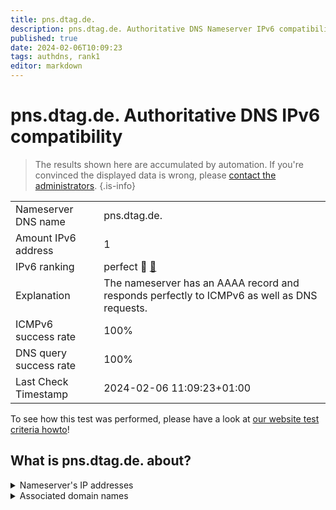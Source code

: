 ```yaml
---
title: pns.dtag.de.
description: pns.dtag.de. Authoritative DNS Nameserver IPv6 compatibility
published: true
date: 2024-02-06T10:09:23
tags: authdns, rank1
editor: markdown
---
```


# pns.dtag.de. Authoritative DNS IPv6 compatibility

> The results shown here are accumulated by automation. If you're convinced the displayed data is wrong, please [contact the administrators](/howto/chat). 
{.is-info}




|   |   |
| - | - |
| Nameserver DNS name | pns.dtag.de.
| Amount IPv6 address | 1
| IPv6 ranking | perfect :1st_place_medal: [🔗](/howto/ranking) |
| Explanation | The nameserver has an AAAA record and responds perfectly to ICMPv6 as well as DNS requests. |
| ICMPv6 success rate | 100%|
| DNS query success rate | 100% |
| Last Check Timestamp | 2024-02-06 11:09:23+01:00 |

To see how this test was performed, please have a look at [our website test criteria howto](/howto/testcriteria/authdns)!


## What is pns.dtag.de. about?




<details>
<summary>Nameserver's IP addresses</summary>

2003:40:8000::100

</details>



<details>
<summary>Associated domain names</summary>

generali.de

www.huk.de

www.netcologne.de

www.telekom.de

www.ergo.de

www.signal-iduna.de

www.ruv.de

www.sachsen.de

ukrat.de

www.bmvg.de

www.bundesgerichtshof.de

www.bundesrechnungshof.de

www.bundesverfassungsgericht.de

www.sachsen-anhalt.de

www.thueringen.de

</details>
